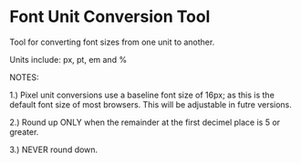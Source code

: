 Font Unit Conversion Tool
===========================

Tool for converting font sizes from one unit to another. 

Units include: px, pt, em and %

NOTES:

1.) Pixel unit conversions use a baseline font size of 16px; as this is the default font size of most browsers. This will be adjustable in futre versions.

2.) Round up ONLY when the remainder at the first decimel place is 5 or greater.

3.) NEVER round down.

